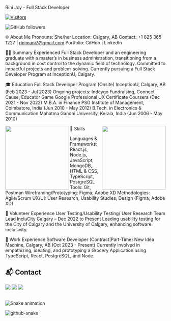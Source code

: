 
Rini Joy - Full Stack Developer


[![Visitors](https://api.visitorbadge.io/api/visitors?path=RiniJ7&label=Visitor%20Badge&labelColor=%232ccce4&countColor=%23263759)](https://visitorbadge.io/status?path=RiniJ7)

![GitHub followers](https://img.shields.io/github/followers/RiniJ7?style=for-the-badge)



🌐 About Me
Pronouns: She/her
Location: Calgary, AB
Contact: +1 825 365 1227 | rinimani7@gmail.com
Portfolio: GitHub | LinkedIn



👩‍💻 Summary
Experienced Full Stack Developer and an engineering graduate with a master’s in business administration, transitioning from a background in cost control to the dynamic field of technology. Committed to impactful projects and problem-solving. Currently pursuing a Full Stack Developer Program at InceptionU, Calgary.



🎓 Education
Full Stack Developer Program (Onsite)
InceptionU, Calgary, AB (Feb 2023 - Jul 2023)
Ongoing projects: Indeygo Fundraising, Connect Cause, Educator Game
Google Professional UX Certificate
Coursera (Dec 2021 - Nov 2022)
M.B.A. in Finance
PSG Institute of Management, Coimbatore, India (Jun 2010 - May 2012)
B.Tech. in Electronics & Communication
Mahatma Gandhi University, Kerala, India (Jun 2006 - May 2010)


<a href="https://github.com/RiniJ7/github-readme-stats">
  <img height=200 align="left" src="https://github-readme-stats.vercel.app/api?username=RiniJ7&show_icons=true&theme=radical" />
</a>
<a href="https://github.com/RiniJ7/convoychat">
  <img height=200 align="right" src="https://github-readme-stats.vercel.app/api/top-langs?username=RiniJ7&layout=compact&langs_count=8&card_width=320&show_icons=true&theme=radical" />
</a>



🚀 Skills


<p>Languages & Frameworks: React.js, Node.js, JavaScript, MongoDB, HTML & CSS, TypeScript, PostgreSQL
Tools: Git, Postman
Wireframing/Prototyping: Figma, Adobe XD
Methodologies: Agile/Scrum
UX/UI: User Research, Usability Studies, Design (Figma, Adobe XD)
</p>



🤝 Volunteer Experience
User Testing/Usability Testing/ User Research Team Lead
IncluCity Calgary – Dec 2022 to Present
Leading usability testing for the City of Calgary and the University of Calgary, enhancing software inclusivity.


💼 Work Experience
Software Developer (Contract|Part-Time)
New Idea Machine, Calgary, AB (Oct 2023 - Present)
Currently involved in empathizing, ideating, and prototyping a Grocery Application using TypeScript, React, PostgreSQL, and Node.


## 📬 Contact 
<div> 
  <a href="https://www.linkedin.com/in/rini-joy-5957a437/" target="_blank"><img src="https://img.shields.io/badge/-LinkedIn-%230077B5?style=for-the-badge&logo=linkedin&logoColor=white" target="_blank"></a> 
  <a href="https://twitter.com/rinimani7" target="_blank"><img src="https://img.shields.io/badge/-Twitter-%23EA4335?style=for-the-badge&logo=twitter&logoColor=white" target="_blank"></a>
  <a href = "mailto: rinimani7@gmail.com"><img src="https://img.shields.io/badge/-Gmail-%23333?style=for-the-badge&logo=gmail&logoColor=white" target="_blank"></a>
 </br>
</br>
 
  ![Snake animation](https://github.com/eagrundy/eagrundy/blob/output/github-contribution-grid-snake.svg)
 
</div>


<picture>
  <source media="(prefers-color-scheme: dark)" srcset="github-snake-dark.svg" />
  <source media="(prefers-color-scheme: light)" srcset="github-snake.svg" />
  <img alt="github-snake" src="github-snake.svg" />
</picture>


